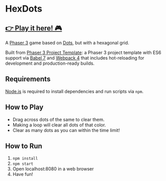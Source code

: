# HexDots

## [👉 Play it here! 🎮](https://hex-dots.herokuapp.com/)

A [Phaser 3](https://phaser.io/phaser3) game based on [Dots](https://www.youtube.com/watch?v=2X1s4aMSUrE), but with a hexagonal grid.

Built from [Phaser 3 Project Template](https://github.com/photonstorm/phaser3-project-template): a Phaser 3 project template with ES6 support via [Babel 7](https://babeljs.io/) and [Webpack 4](https://webpack.js.org/)
that includes hot-reloading for development and production-ready builds.

## Requirements

[Node.js](https://nodejs.org) is required to install dependencies and run scripts via `npm`.

## How to Play

* Drag across dots of the same to clear them.
* Making a loop will clear all dots of that color.
* Clear as many dots as you can within the time limit!

## How to Run

1. `npm install`
2. `npm start`
3. Open localhost:8080 in a web browser
4. Have fun!


